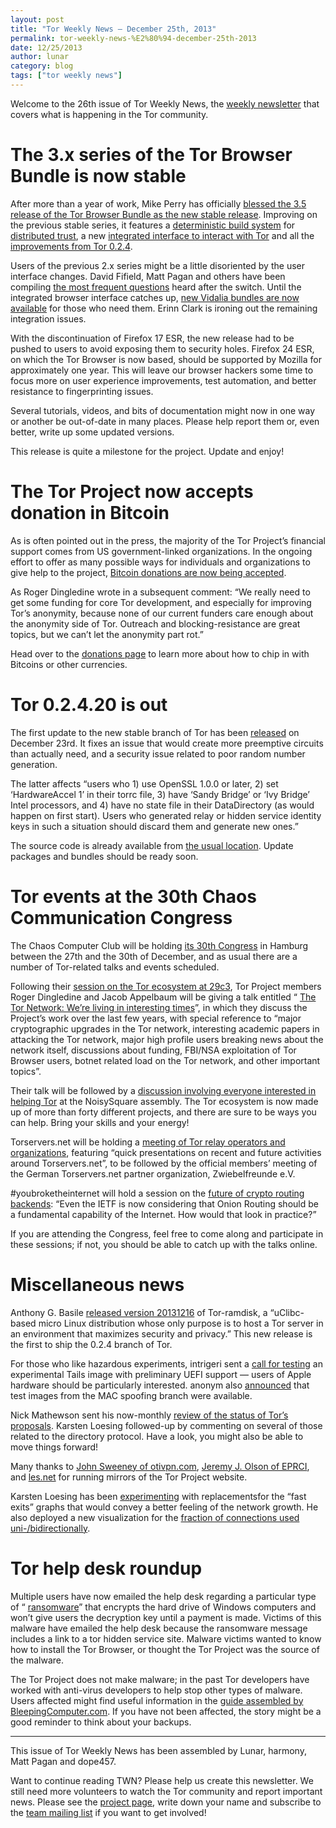```yaml
---
layout: post
title: "Tor Weekly News — December 25th, 2013"
permalink: tor-weekly-news-%E2%80%94-december-25th-2013
date: 12/25/2013
author: lunar
category: blog
tags: ["tor weekly news"]
---
```


Welcome to the 26th issue of Tor Weekly News, the [weekly newsletter](https://lists.torproject.org/cgi-bin/mailman/listinfo/tor-news) that covers what is happening in the Tor community.

# The 3.x series of the Tor Browser Bundle is now stable

After more than a year of work, Mike Perry has officially [blessed the 3.5 release of the Tor Browser Bundle as the new stable release](https://blog.torproject.org/blog/tor-browser-bundle-35-released). Improving on the previous stable series, it features a [deterministic build system](https://blog.torproject.org/blog/deterministic-builds-part-two-technical-details) for [distributed trust](https://blog.torproject.org/blog/deterministic-builds-part-one-cyberwar-and-global-compromise), a new [integrated interface to interact with Tor](https://gitweb.torproject.org/tor-launcher.git) and all the [improvements from Tor 0.2.4](https://lists.torproject.org/pipermail/tor-talk/2013-December/031392.html).

Users of the previous 2.x series might be a little disoriented by the user interface changes. David Fifield, Matt Pagan and others have been compiling [the most frequent questions](https://trac.torproject.org/projects/tor/wiki/doc/TorBrowserBundle3FAQ) heard after the switch. Until the integrated browser interface catches up, [new Vidalia bundles are now available](https://people.torproject.org/~erinn/vidalia-standalone-bundles/) for those who need them. Erinn Clark is ironing out the remaining integration issues.

With the discontinuation of Firefox 17 ESR, the new release had to be pushed to users to avoid exposing them to security holes. Firefox 24 ESR, on which the Tor Browser is now based, should be supported by Mozilla for approximately one year. This will leave our browser hackers some time to focus more on user experience improvements, test automation, and better resistance to fingerprinting issues.

Several tutorials, videos, and bits of documentation might now in one way or another be out-of-date in many places. Please help report them or, even better, write up some updated versions.

This release is quite a milestone for the project. Update and enjoy!

# The Tor Project now accepts donation in Bitcoin

As is often pointed out in the press, the majority of the Tor Project’s financial support comes from US government-linked organizations. In the ongoing effort to offer as many possible ways for individuals and organizations to give help to the project, [Bitcoin donations are now being accepted](https://blog.torproject.org/blog/announcement-tor-project-now-accepting-bitcoin-donations).

As Roger Dingledine wrote in a subsequent comment: “We really need to get some funding for core Tor development, and especially for improving Tor’s anonymity, because none of our current funders care enough about the anonymity side of Tor. Outreach and blocking-resistance are great topics, but we can’t let the anonymity part rot.”

Head over to the [donations page](https://www.torproject.org/donate/donate#bitcoin) to learn more about how to chip in with Bitcoins or other currencies.

# Tor 0.2.4.20 is out

The first update to the new stable branch of Tor has been [released](https://lists.torproject.org/pipermail/tor-talk/2013-December/031483.html) on December 23rd. It fixes an issue that would create more preemptive circuits than actually need, and a security issue related to poor random number generation.

The latter affects “users who 1) use OpenSSL 1.0.0 or later, 2) set ‘HardwareAccel 1’ in their torrc file, 3) have ‘Sandy Bridge’ or ‘Ivy Bridge’ Intel processors, and 4) have no state file in their DataDirectory (as would happen on first start). Users who generated relay or hidden service identity keys in such a situation should discard them and generate new ones.”

The source code is already available from [the usual location](https://www.torproject.org/dist/). Update packages and bundles should be ready soon.

# Tor events at the 30th Chaos Communication Congress

The Chaos Computer Club will be holding [its 30th Congress](https://www.ccc.de/en/updates/2013/30c3) in Hamburg between the 27th and the 30th of December, and as usual there are a number of Tor-related talks and events scheduled.

Following their [session on the Tor ecosystem at 29c3](https://media.torproject.org/video/29c3-5306-en-the_tor_software_ecosystem_h264.mp4), Tor Project members Roger Dingledine and Jacob Appelbaum will be giving a talk entitled “ [The Tor Network: We’re living in interesting times](https://events.ccc.de/congress/2013/Fahrplan/events/5423.html)”, in which they discuss the Project’s work over the last few years, with special reference to “major cryptographic upgrades in the Tor network, interesting academic papers in attacking the Tor network, major high profile users breaking news about the network itself, discussions about funding, FBI/NSA exploitation of Tor Browser users, botnet related load on the Tor network, and other important topics”.

Their talk will be followed by a [discussion involving everyone interested in helping Tor](https://events.ccc.de/congress/2013/wiki/Session:How_to_help_Tor%3F) at the NoisySquare assembly. The Tor ecosystem is now made up of more than forty different projects, and there are sure to be ways you can help. Bring your skills and your energy!

Torservers.net will be holding a [meeting of Tor relay operators and organizations](https://events.ccc.de/congress/2013/wiki/Session:Tor_Relay_Operators_Meetup), featuring “quick presentations on recent and future activities around Torservers.net”, to be followed by the official members’ meeting of the German Torservers.net partner organization, Zwiebelfreunde e.V.

#youbroketheinternet will hold a session on the [future of crypto routing backends](https://events.ccc.de/congress/2013/wiki/Session:YBTI_Cryptographic_Routing): “Even the IETF is now considering that Onion Routing should be a fundamental capability of the Internet. How would that look in practice?”

If you are attending the Congress, feel free to come along and participate in these sessions; if not, you should be able to catch up with the talks online.

# Miscellaneous news

Anthony G. Basile [released version 20131216](http://opensource.dyc.edu/pipermail/tor-ramdisk/2013-December/000107.html) of Tor-ramdisk, a “uClibc-based micro Linux distribution whose only purpose is to host a Tor server in an environment that maximizes security and privacy.” This new release is the first to ship the 0.2.4 branch of Tor.

For those who like hazardous experiments, intrigeri sent a [call for testing](https://mailman.boum.org/pipermail/tails-dev/2013-December/004538.html) an experimental Tails image with preliminary UEFI support — users of Apple hardware should be particularly interested. anonym also [announced](https://mailman.boum.org/pipermail/tails-dev/2013-December/004547.html) that test images from the MAC spoofing branch were available.

Nick Mathewson sent his now-monthly [review of the status of Tor’s proposals](https://lists.torproject.org/pipermail/tor-dev/2013-December/005957.html). Karsten Loesing followed-up by commenting on several of those related to the directory protocol. Have a look, you might also be able to move things forward!

Many thanks to [John Sweeney of otivpn.com](https://lists.torproject.org/pipermail/tor-mirrors/2013-December/000403.html), [Jeremy J. Olson of EPRCI](https://lists.torproject.org/pipermail/tor-mirrors/2013-December/000411.html), and [les.net](https://lists.torproject.org/pipermail/tor-mirrors/2013-December/000415.html) for running mirrors of the Tor Project website.

Karsten Loesing has been [experimenting](https://bugs.torproject.org/10460) with replacementsfor the “fast exits” graphs that would convey a better feeling of the network growth. He also deployed a new visualization for the [fraction of connections used uni-/bidirectionally](https://metrics.torproject.org/performance.html#connbidirect).

# Tor help desk roundup

Multiple users have now emailed the help desk regarding a particular type of “ [ransomware](https://en.wikipedia.org/wiki/Ransomware_%28malware%29)” that encrypts the hard drive of Windows computers and won’t give users the decryption key until a payment is made. Victims of this malware have emailed the help desk because the ransomware message includes a link to a tor hidden service site. Malware victims wanted to know how to install the Tor Browser, or thought the Tor Project was the source of the malware.

The Tor Project does not make malware; in the past Tor developers have worked with anti-virus developers to help stop other types of malware. Users affected might find useful information in the [guide assembled by BleepingComputer.com](http://www.bleepingcomputer.com/virus-removal/cryptolocker-ransomware-information). If you have not been affected, the story might be a good reminder to think about your backups.

* * *

This issue of Tor Weekly News has been assembled by Lunar, harmony, Matt Pagan and dope457.

Want to continue reading TWN? Please help us create this newsletter. We still need more volunteers to watch the Tor community and report important news. Please see the [project page](https://trac.torproject.org/projects/tor/wiki/TorWeeklyNews), write down your name and subscribe to the [team mailing list](https://lists.torproject.org/cgi-bin/mailman/listinfo/news-team) if you want to get involved!


